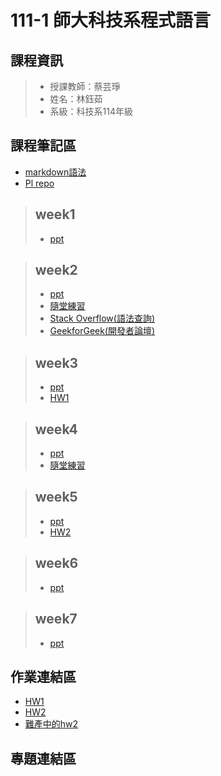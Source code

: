 # 111-1 師大科技系程式語言
## 課程資訊
> + 授課教師：蔡芸琤
> + 姓名：林鈺茹
> + 系級：科技系114年級
## 課程筆記區
+ [markdown語法](https://github.com/othree/markdown-syntax-zhtw/blob/master/syntax.md#blockquote)
+ [Pl repo](https://docs.google.com/spreadsheets/d/1hRIOovstwJst0SXgM_bogjYsrHLVZv4uVOkmYrgbql0/edit#gid=948403574)
> ## week1 
> + [ppt](https://docs.google.com/presentation/d/e/2PACX-1vS_11f3KIeNeqmInAKfHaDzOTxK_ff05aI3H3hanLX1qI6Z8iHhbOfqEUgl3Gzx3s1pYtjIZcdzECSP/pub?start=false&loop=false&delayms=3000&slide=id.p)

> ## week2 
> + [ppt](https://docs.google.com/presentation/d/e/2PACX-1vQa2_6HxpBPDUjViqvd82AqQfnywwWwETU60fLexCe7ADD8A7kHkpGjkmO6kCSYyw-AFrSCfG3THXiA/pub?start=false&loop=false&delayms=3000&slide=id.p)
> + [隨堂練習](https://github.com/Lindergithub/PL/blob/main/111-1%20Pl%20W1%20practice.ipynb)
> + [Stack Overflow(語法查詢)](https://stackoverflow.com/)
> + [GeekforGeek(開發者論壇)](https://www.geeksforgeeks.org/python-programming-language/)

> ## week3
> + [ppt](https://docs.google.com/presentation/d/e/2PACX-1vSAw9A5Eu_lHKzShkG8CacnBGk4xauhztCRro8AaxmllMd-gGR3iZpgeV2q8Yz4Fm7CRgfW7fmZSnTJ/pub?start=false&loop=false&delayms=3000&slide=id.p)
> + [HW1](https://github.com/Lindergithub/PL/blob/main/111-1%20W3%20HW1.ipynb)

> ## week4
> + [ppt](https://docs.google.com/presentation/d/e/2PACX-1vRR3pc8mhMsa4xByYW6vKqtJiJCsAaeLLCvmRVf3RquXZDwY3yk0H9vcF3CGwkVh5ypqe5Yto0-E88d/pub?start=false&loop=false&delayms=3000&slide=id.p)
> + [隨堂練習](https://github.com/Lindergithub/PL/blob/main/w4%20prctice.ipynb)

> ## week5
> + [ppt](https://docs.google.com/presentation/d/e/2PACX-1vRB9etAYcIULZFrawJ1_e1g_0jHvTSZMIBxzCbGMVSwaO92n-lf-T-4Ye9U6M0r25hqugHUI8smMPOZ/pub?start=false&loop=false&delayms=3000&slide=id.p)
> + [HW2](https://github.com/Lindergithub/PL/tree/main/pl_hw2)

> ## week6
> + [ppt](https://docs.google.com/presentation/d/e/2PACX-1vSKqly4jm5pdKscVPAGZvHkc-bfGa3X0P5SYGTIv0HoOTLfV94L7UVWcWnchhdRUTTsEYVqlyQ0wi23/pub?start=false&loop=false&delayms=3000&slide=id.p)

> ## week7
> + [ppt](https://docs.google.com/presentation/d/e/2PACX-1vSIQhAt8wK9K6tgOx9xCsg8cVjZSXgH8Q-whPekB0Zi68fCTwJvmQ_XeJAfrLdohB_jMDn_mblxWCtC/pub?start=false&loop=false&delayms=3000&slide=id.p)
## 作業連結區
+ [HW1](https://github.com/Lindergithub/PL/blob/main/111-1%20W3%20HW1.ipynb)
+ [HW2](https://github.com/Lindergithub/PL/tree/main/pl_hw2)
+ [難產中的hw2](https://github.com/Lindergithub/PL/tree/main/%E9%9B%A3%E7%94%A2%E7%9A%84%E7%90%83%E8%A1%A3)
## 專題連結區
